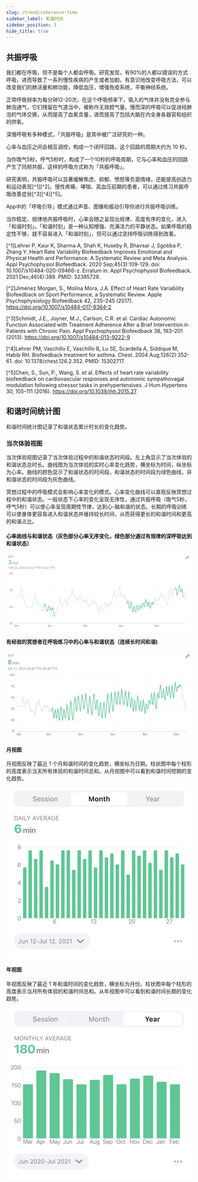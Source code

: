 ```yaml
---
slug: /trend/coherence-time
sidebar_label: 和谐时间
sidebar_position: 3
hide_title: true
---
```

## 共振呼吸
我们都在呼吸，但不是每个人都会呼吸。研究发现，有90%的人都以错误的方式呼吸，进而导致了一系列慢性疾病的产生或者加剧。有意识地改变呼吸方法，可以改变我们的肺活量和肺功能，降低血压，增强免疫系统，平衡神经系统。

正常呼吸频率为每分钟12-20次，在这个呼吸频率下，吸入的气体并没有完全参与肺泡通气，它们残留在气道当中，被称作无效腔气量。慢而深的呼吸可以促进经肺泡的气体交换，从而提高了血氧含量，进而提高了包括大脑在内全身各器官和组织的供氧。

深慢呼吸有多种模式，「共振呼吸」是其中被广泛研究的一种。

心率与血压之间会相互调控，构成一个闭环回路，这个回路的周期大约为 10 秒。

当你吸气5秒，呼气5秒时，构成了一个10秒的呼吸周期，它与心率和血压的回路产生了同频共振，这样的呼吸方式称为「共振呼吸」。

研究表明，共振呼吸可以显著缓解焦虑、抑郁、愤怒等负面情绪，还能提高创造力和运动表现[^1][^2]。慢性疼痛、哮喘、高血压前期的患者，可以通过练习共振呼吸改善症状[^3][^4][^5]。

App中的「呼吸引导」模式通过声音、图像和振动引导你进行共振呼吸训练。

当你稳定、规律地共振呼吸时，心率会随之呈现出规律、高度有序的变化，进入「和谐时刻」。「和谐时刻」是一种认知增强、充满活力的平静状态。如果呼吸的稳定性不够，就不容易进入「和谐时刻」，但可以通过坚持呼吸训练得到改善。


[^1]Lehrer P, Kaur K, Sharma A, Shah K, Huseby R, Bhavsar J, Sgobba P, Zhang Y. Heart Rate Variability Biofeedback Improves Emotional and Physical Health and Performance: A Systematic Review and Meta Analysis. Appl Psychophysiol Biofeedback. 2020 Sep;45(3):109-129. doi: 10.1007/s10484-020-09466-z. Erratum in: Appl Psychophysiol Biofeedback. 2021 Dec;46(4):389. PMID: 32385728.

[^2]Jiménez Morgan, S., Molina Mora, J.A. Effect of Heart Rate Variability Biofeedback on Sport Performance, a Systematic Review. Apple Psychophysiology Biofeedback 42, 235–245 (2017). https://doi.org/10.1007/s10484-017-9364-2

[^3]Schmidt, J.E., Joyner, M.J., Carlson, C.R. et al. Cardiac Autonomic Function Associated with Treatment Adherence After a Brief Intervention in Patients with Chronic Pain. Appl Psychophysiol Biofeedback 38, 193–201 (2013). https://doi.org/10.1007/s10484-013-9222-9

[^4]Lehrer PM, Vaschillo E, Vaschillo B, Lu SE, Scardella A, Siddique M, Habib RH. Biofeedback treatment for asthma. Chest. 2004 Aug;126(2):352-61. doi: 10.1378/chest.126.2.352. PMID: 15302717.

[^5]Chen, S., Sun, P., Wang, S. et al. Effects of heart rate variability biofeedback on cardiovascular responses and autonomic sympathovagal modulation following stressor tasks in prehypertensives. J Hum Hypertens 30, 105–111 (2016). https://doi.org/10.1038/jhh.2015.27
## 和谐时间统计图
和谐时间统计图记录了和谐状态累计时长的变化趋势。

### 当次体验视图

当次体验视图记录了当次体验过程中的和谐状态时间段。左上角显示了当次体验的和谐状态总时长。曲线图为当次体验的实时心率变化趋势，横坐标为时间，纵坐标为心率。曲线的颜色显示了和谐状态的时间段，和谐状态的时间段为绿色曲线，非和谐状态的时间段为灰色曲线。

冥想过程中的呼吸模式会影响心率变化的模式。心率变化曲线可以直观反映冥想过程中的和谐状态。一般状态下心率的变化呈现无序性，通过共振呼吸（吸气5秒，呼气5秒）可以使心率呈现周期性节律，达到心-脑和谐的状态。长期的呼吸训练可以使身体更容易进入和谐状态并维持较长时间，从而获得更长的和谐时间和更高的和谐占比。

#### 心率曲线与和谐状态（灰色部分心率无序变化，绿色部分通过有规律的深呼吸达到和谐状态）
![心率曲线与和谐状态（灰色部分心率无序变化，绿色部分通过有规律的深呼吸达到和谐状态）](Image3/32.png)

#### 有经验的冥想者在呼吸练习中的心率与和谐状态（连续长时间和谐)
![graph](Image3/20221110-173714.jpg)


#### 月视图

月视图反映了最近 1 个月和谐时间的变化趋势，横坐标为日期。柱状图中每个柱形的高度表示当天所有体验的和谐时间总和。从月视图中可以看到和谐时间短期的变化趋势。

![图](Image3/Coherence-m.png)

#### 年视图

年视图反映了最近 1 年和谐时间的变化趋势，横坐标为月份。柱状图中每个柱形的高度表示当月所有体验的和谐时间总和。从年视图中可以看到和谐时间长期的变化趋势。

![图](Image3/Coherence-y.png)
